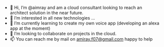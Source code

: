 - 👋 Hi, I’m @aimray and am a cloud consultant looking to reach an architect solution in the near future.
- 👀 I’m interested in all new technologies ...
- 🌱 I’m currently learning to create my own voice app (developing an alexa app at the moment)
- 💞️ I’m looking to collaborate on projects in the cloud.
- 📫 You can reach me by mail on amiray.f07@gmail.com happy to help
